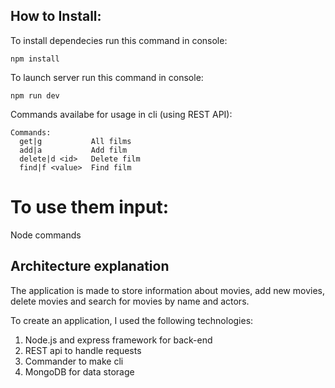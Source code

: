 ## How to Install:
To install dependecies run this command in console:
```
npm install

```
To launch server run this command in console:
```
npm run dev
```

Commands availabe for usage in cli (using REST API):
```
Commands:
  get|g           All films
  add|a           Add film
  delete|d <id>   Delete film
  find|f <value>  Find film
```
# To use them input:
 Node commands <command>

## Architecture explanation

The application is made to store information about movies, add new movies, delete movies and search for movies by name and actors.

To create an application, I used the following technologies:
1. Node.js and express framework for back-end
2. REST api to handle requests
3. Commander to make cli
4. MongoDB for data storage
